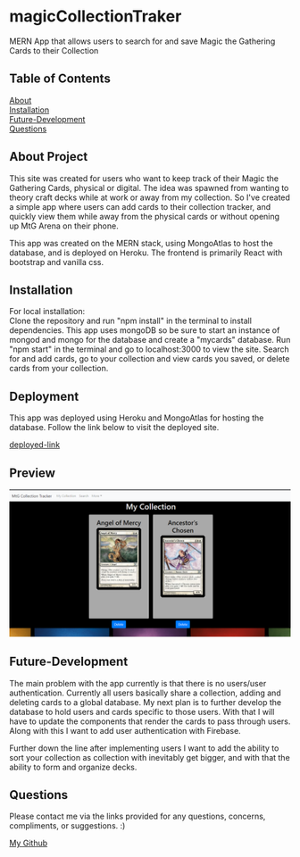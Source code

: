 # magicCollectionTraker
MERN App that allows users to search for and save Magic the Gathering Cards to their Collection

## Table of Contents  
[About](#About)  
[Installation](#Installation)    
[Future-Development](#future-development)   
[Questions](#questions)   

## About Project  

This site was created for users who want to keep track of their Magic the Gathering Cards, physical or digital. The idea was spawned from wanting to theory craft decks while at work or away from my collection. So I've created a simple app where users can add cards to their collection tracker, and quickly view them while away from the physical cards or without opening up MtG Arena on their phone.

This app was created on the MERN stack, using MongoAtlas to host the database, and is deployed on Heroku. The frontend is primarily React with bootstrap and vanilla css.

## Installation  

For local installation:  
Clone the repository and run "npm install" in the terminal to install dependencies. This app uses mongoDB so be sure to start an instance of mongod and mongo for the database and create a "mycards" database. Run "npm start" in the terminal and go to localhost:3000 to view the site. Search for and add cards, go to your collection and view cards you saved, or delete cards from your collection.

## Deployment  
This app was deployed using Heroku and MongoAtlas for hosting the database. Follow the link below to visit the deployed site.

[deployed-link](https://mtg-collection-tracker.herokuapp.com/)  

## Preview

<img width="900" alt="screenshot" src="./client/src/assets/images/mtgcollectiontracker.png">

## Future-Development   

The main problem with the app currently is that there is no users/user authentication. Currently all users basically share a collection, adding and deleting cards to a global database. My next plan is to further develop the database to hold users and cards specific to those users. With that I will have to update the components that render the cards to pass through users. Along with this I want to add user authentication with Firebase.

Further down the line after implementing users I want to add the ability to sort your collection as collection with inevitably get bigger, and with that the ability to form and organize decks.

## Questions  
Please contact me via the links provided for any questions, concerns, compliments, or suggestions. :)

[My Github](https://github.com/apemint)